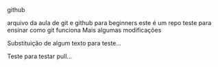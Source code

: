 github

arquivo da aula de git e github para beginners
este é um repo teste para ensinar como git funciona
Mais algumas modificações

Substituição de algum texto para teste...

Teste para testar pull...
